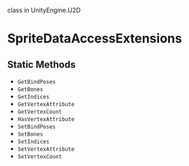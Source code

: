 class in UnityEngine.U2D
# SpriteDataAccessExtensions

## Static Methods
- `GetBindPoses`
- `GetBones`
- `GetIndices`
- `GetVertexAttribute`
- `GetVertexCount`
- `HasVertexAttribute`
- `SetBindPoses`
- `SetBones`
- `SetIndices`
- `SetVertexAttribute`
- `SetVertexCount`
